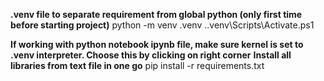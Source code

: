 **.venv file to separate requirement from global python (only first time before starting project)**
python -m venv .venv
.\.venv\Scripts\Activate.ps1

**If working with python notebook ipynb file, make sure kernel is set to .venv interpreter. Choose this by clicking on right corner**
**Install all libraries from text file in one go**
pip install -r requirements.txt
